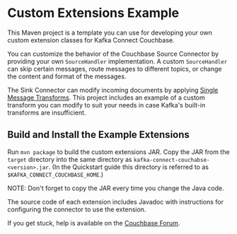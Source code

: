 # Custom Extensions Example

This Maven project is a template you can use for developing your own
custom extension classes for Kafka Connect Couchbase.

You can customize the behavior of the Couchbase Source Connector
by providing your own `SourceHandler` implementation. A custom `SourceHandler`
can skip certain messages, route messages to different topics, or
change the content and format of the messages.

The Sink Connector can modify incoming documents by applying
[Single Message Transforms](https://kafka.apache.org/documentation/#connect_transforms).
This project includes an example of a custom transform you can modify to suit your needs
in case Kafka's built-in transforms are insufficient. 

## Build and Install the Example Extensions

Run `mvn package` to build the custom extensions JAR. Copy the JAR from
the `target` directory into the same directory as `kafka-connect-couchabse-<version>.jar`.
(In the Quickstart guide this directory is referred to as `$KAFKA_CONNECT_COUCHBASE_HOME`.)

NOTE: Don't forget to copy the JAR every time you change the Java code.

The source code of each extension includes Javadoc with instructions
for configuring the connector to use the extension.

If you get stuck, help is available on the
[Couchbase Forum](https://forums.couchbase.com/c/Kafka-Connector).
